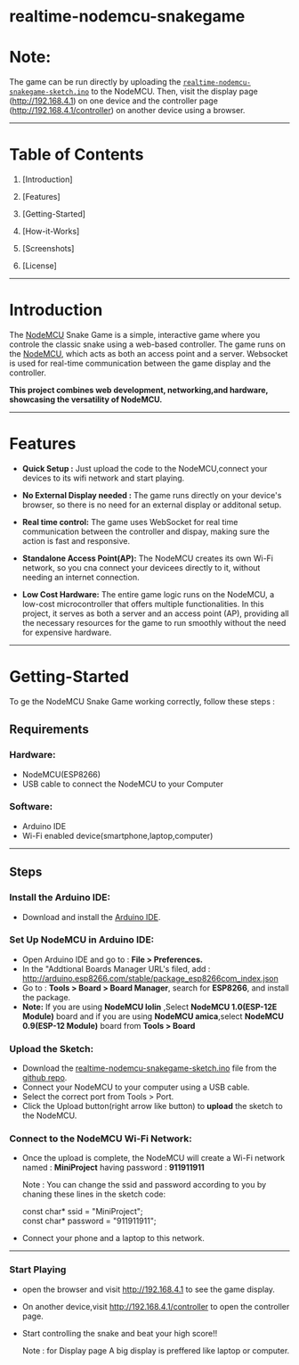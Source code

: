 # realtime-nodemcu-snakegame

# Note: 
The game can be run directly by uploading the [`realtime-nodemcu-snakegame-sketch.ino`](https://github.com/Knightforce18/realtime-nodemcu-snakegame/blob/main/realmtime-nodemcu-snakegame-sketch.ino) to the NodeMCU. Then, visit the display page (http://192.168.4.1) on one device and the controller page (http://192.168.4.1/controller) on another device using a browser.

---

# Table of Contents
1. [Introduction]

2. [Features]

3. [Getting-Started]

4. [How-it-Works]

5. [Screenshots]

6. [License]
---
# Introduction 
The [NodeMCU](https://nodemcu.readthedocs.io/en/release/getting-started/) Snake Game is a simple, interactive game where you controle the classic snake using a web-based controller. The game runs on the [NodeMCU](https://nodemcu.readthedocs.io/en/release/getting-started/), which acts as both an access point and a server. Websocket is used for real-time communication between the game display and the controller.

**This project combines web development, networking,and hardware, showcasing the versatility of NodeMCU.**

---
# Features
* **Quick Setup :** Just upload the code to the NodeMCU,connect your devices to its wifi network and start playing.
  
* **No External Display needed :** The game runs directly on your device's browser, so there is no need for an external display or additonal setup.

* **Real time control:** The game uses WebSocket for real time communication between the controller and dispay, making sure the action is fast and responsive.

*  **Standalone Access Point(AP):** The NodeMCU creates its own Wi-Fi network, so you cna connect your devicees directly to it, without needing an internet connection.

*   **Low Cost Hardware:** The entire game logic runs on the NodeMCU, a low-cost microcontroller that offers multiple functionalities. In this project, it serves as both a server and an access point (AP), providing all the necessary resources for the game to run smoothly without the need for expensive hardware.
  
---
# Getting-Started

To ge the NodeMCU Snake Game working correctly, follow these steps :
## Requirements

### Hardware:
* NodeMCU(ESP8266)
* USB cable to connect the NodeMCU to your Computer
### Software:
* Arduino IDE
* Wi-Fi enabled device(smartphone,laptop,computer)
---
## Steps
### Install the Arduino IDE:
* Download and install the [Arduino IDE](https://www.arduino.cc/en/software).
### Set Up NodeMCU in Arduino IDE:
* Open Arduino IDE and go to : **File > Preferences.**
* In the "Addtional Boards Manager URL's filed, add :  http://arduino.esp8266.com/stable/package_esp8266com_index.json
* Go to : **Tools > Board > Board Manager**, search for **ESP8266**, and install the package.
* **Note:** If you are using **NodeMCU lolin** ,Select **NodeMCU 1.0(ESP-12E Module)** board and if you are using **NodeMCU amica**,select **NodeMCU 0.9(ESP-12 Module)** board from **Tools > Board**
### Upload the Sketch:
* Download the [realtime-nodemcu-snakegame-sketch.ino](https://github.com/Knightforce18/realtime-nodemcu-snakegame/blob/main/realmtime-nodemcu-snakegame-sketch.ino) file from the [github repo](https://github.com/Knightforce18/realtime-nodemcu-snakegame).
* Connect your NodeMCU to your computer using a USB cable.
* Select the correct port from Tools > Port.
* 	Click the Upload button(right arrow like button) to **upload** the sketch to the NodeMCU.
### Connect to the NodeMCU Wi-Fi Network:
* Once the upload is complete, the NodeMCU will create a Wi-Fi network named : **MiniProject** having password : **911911911**
  
  Note : You can change the ssid and password according to you by chaning these lines in the sketch code:
  
  const char* ssid = "MiniProject"; <br>
  const char* password = "911911911";
* Connect your phone and a laptop to this network.
---
### Start Playing
* open the browser and visit  http://192.168.4.1 to see the game display.
* On another device,visit  http://192.168.4.1/controller to open the controller page.
* Start controlling the snake and beat your high score!!
  
  Note : for Display page A big display is preffered like laptop or computer.

  
  











